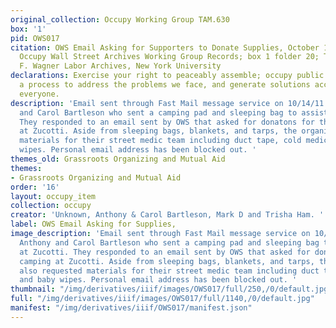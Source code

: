 ```yaml
---
original_collection: Occupy Working Group TAM.630
box: '1'
pid: OWS017
citation: OWS Email Asking for Supporters to Donate Supplies, October 14, 2011; TAM.630
  Occupy Wall Street Archives Working Group Records; box 1 folder 20; Tamiment Library/Robert
  F. Wagner Labor Archives, New York University
declarations: Exercise your right to peaceably assemble; occupy public space; create
  a process to address the problems we face, and generate solutions accessible to
  everyone.
description: 'Email sent through Fast Mail message service on 10/14/11 from Anthony
  and Carol Bartleson who sent a camping pad and sleeping bag to assist those at Zucotti.
  They responded to an email sent by OWS that asked for donatons for those camping
  at Zucotti. Aside from sleeping bags, blankets, and tarps, the organizers also requested
  materials for their street medic team including duct tape, cold medicine, and baby
  wipes. Personal email address has been blocked out. '
themes_old: Grassroots Organizing and Mutual Aid
themes:
- Grassroots Organizing and Mutual Aid
order: '16'
layout: occupy_item
collection: occupy
creator: 'Unknown, Anthony & Carol Bartleson, Mark D and Trisha Ham. '
label: OWS Email Asking for Supplies,
image_description: 'Email sent through Fast Mail message service on 10/14/11 from
  Anthony and Carol Bartleson who sent a camping pad and sleeping bag to assist those
  at Zucotti. They responded to an email sent by OWS that asked for donatons for those
  camping at Zucotti. Aside from sleeping bags, blankets, and tarps, the organizers
  also requested materials for their street medic team including duct tape, cold medicine,
  and baby wipes. Personal email address has been blocked out. '
thumbnail: "/img/derivatives/iiif/images/OWS017/full/250,/0/default.jpg"
full: "/img/derivatives/iiif/images/OWS017/full/1140,/0/default.jpg"
manifest: "/img/derivatives/iiif/OWS017/manifest.json"
---
```

